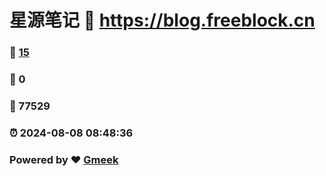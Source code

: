 # 星源笔记 :link: https://blog.freeblock.cn 
### :page_facing_up: [15](https://blog.freeblock.cn/tag.html) 
### :speech_balloon: 0 
### :hibiscus: 77529 
### :alarm_clock: 2024-08-08 08:48:36 
### Powered by :heart: [Gmeek](https://github.com/Meekdai/Gmeek)
